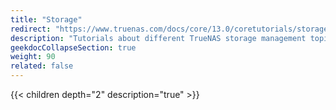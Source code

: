 ```yaml
---
title: "Storage"
redirect: "https://www.truenas.com/docs/core/13.0/coretutorials/storage/"
description: "Tutorials about different TrueNAS storage management topics."
geekdocCollapseSection: true
weight: 90
related: false
---
```


{{< children depth="2" description="true" >}}
